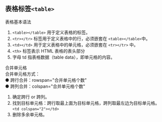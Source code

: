 ## 表格标签`<table>`

表格基本语法  

1. `<table></table>` 用于定义表格的标签。
2. `<tr></tr>` 标签用于定义表格中的行，必须嵌套在 `<table></table>`中。
3. `<td></td>` 用于定义表格中的单元格，必须嵌套在 `<tr></tr>` 中。
4. `<th>` 标签表示 HTML 表格的表头部分
5. 字母 td 指表格数据（table data），即单元格的内容。  

合并单元格  
合并单元格方式：  
● 跨行合并：rowspan="合并单元格个数"  
● 跨列合并：colspan="合并单元格个数"  

1. 确定跨行 or 跨列。
1. 找到目标单元格：跨行取最上面为目标单元格，跨列取最左边为目标单元格。`<td colspan="2"></td>`
1. 删除多余单元格。

